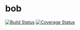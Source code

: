 # bob
[![Build Status](https://travis-ci.org/radai-rosenblatt/bob.svg?branch=master)](https://travis-ci.org/radai-rosenblatt/bob)
[![Coverage Status](https://coveralls.io/repos/radai-rosenblatt/bob/badge.svg?branch=master&service=github)](https://coveralls.io/github/radai-rosenblatt/bob?branch=master)
